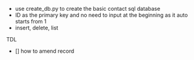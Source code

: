 - use create_db.py to create the basic contact sql database
- ID as the primary key and no need to input at the beginning as it auto starts from 1
- insert, delete, list

TDL
- [] how to amend record

